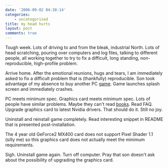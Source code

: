 ```yaml
---
date: '2006-09-02 04:38:14'
categories:
    - uncategorised
title: my head hurts
layout: post
comments: true
---
```

Tough week. Lots of driving to and from the bleak, industrial North.
Lots of head scratching, pouring over computers and log files, talking
to different people, all working together to try to fix a difficult,
long standing, non-reproducible, high-profile problem.

Arrive home. After the emotional reunions, hugs and tears, I am
immediately asked to fix a difficult problem that is (thankfully)
reproducible. Son took advantage of my absence to buy another PC
[game](http://www.lionhead.com/bw2/). Game launches splash screen and
immediately crashes.

PC meets minimum spec. Graphics card meets minimum spec. Lots of people
have similar problems. Maybe they can't read
[books](http://www.nbrightside.com/blog/2006/06/13/helping-people-read-books/).
Read FAQ. Upgrade graphics card to latest Nvidia drivers. That should do
it. Still no joy.

Uninstall and reinstall game completely. Read interesting snippet in
README that is presented post-installation.

The 4 year old GeForce2 MX400 card does not support Pixel Shader 1.1
(silly me) so this graphics card does not actually meet the minimum
requirements.

Sigh. Uninstall game again. Turn off computer. Pray that son doesn't ask
about the possibility of upgrading the graphics card.
